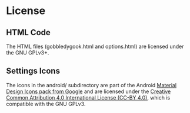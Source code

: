 # License

## HTML Code

The HTML files (gobbledygook.html and options.html) are
licensed under the GNU GPLv3+.

## Settings Icons

The icons in the android/ subdirectory are part of the Android
[Material Design Icons pack from Google](https://github.com/google/material-design-icons.git)
and are licensed under the
[Creative Common Attribution 4.0 International License (CC-BY 4.0)](http://creativecommons.org/licenses/by/4.0/), which is compatible with the GNU GPLv3.
